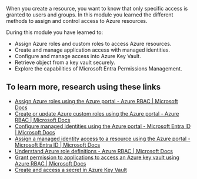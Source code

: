 When you create a resource, you want to know that only specific access is granted to users and groups. In this module you learned the different methods to assign and control access to Azure resources.

During this module you have learned to:

 -  Assign Azure roles and custom roles to access Azure resources.
 -  Create and manage application access with managed identities.
 -  Configure and manage access into Azure Key Vault.
 -  Retrieve object from a key vault securely.
 -  Explore the capabilities of Microsoft Entra Permissions Management.

## To learn more, research using these links

 -  [Assign Azure roles using the Azure portal - Azure RBAC \| Microsoft Docs](/azure/role-based-access-control/role-assignments-portal)
 -  [Create or update Azure custom roles using the Azure portal - Azure RBAC \| Microsoft Docs](/azure/role-based-access-control/custom-roles-portal)
 -  [Configure managed identities using the Azure portal - Microsoft Entra ID \| Microsoft Docs](/azure/active-directory/managed-identities-azure-resources/qs-configure-portal-windows-vm)
 -  [Assign a managed identity access to a resource using the Azure portal - Microsoft Entra ID \| Microsoft Docs](/azure/active-directory/managed-identities-azure-resources/howto-assign-access-portal)
 -  [Understand Azure role definitions - Azure RBAC \| Microsoft Docs](/azure/role-based-access-control/role-definitions)
 -  [Grant permission to applications to access an Azure key vault using Azure RBAC \| Microsoft Docs](/azure/key-vault/general/rbac-guide?tabs=azure-cli)
 -  [Create and access a secret in Azure Key Vault](/azure/key-vault/secrets/quick-create-portal)
